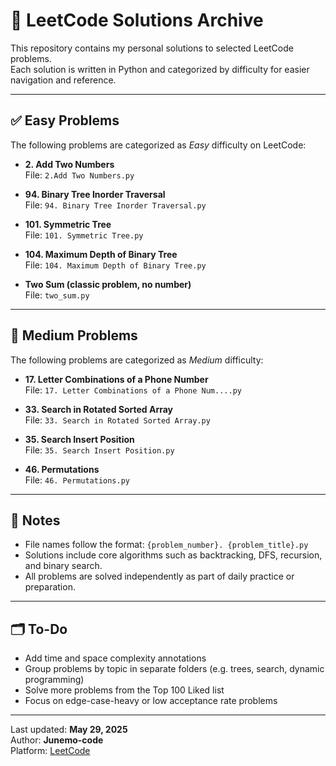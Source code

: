 # 📘 LeetCode Solutions Archive

This repository contains my personal solutions to selected LeetCode problems.  
Each solution is written in Python and categorized by difficulty for easier navigation and reference.

---

## ✅ Easy Problems

The following problems are categorized as *Easy* difficulty on LeetCode:

- **2. Add Two Numbers**  
  File: `2.Add Two Numbers.py`

- **94. Binary Tree Inorder Traversal**  
  File: `94. Binary Tree Inorder Traversal.py`

- **101. Symmetric Tree**  
  File: `101. Symmetric Tree.py`

- **104. Maximum Depth of Binary Tree**  
  File: `104. Maximum Depth of Binary Tree.py`

- **Two Sum (classic problem, no number)**  
  File: `two_sum.py`

---

## 🔷 Medium Problems

The following problems are categorized as *Medium* difficulty:

- **17. Letter Combinations of a Phone Number**  
  File: `17. Letter Combinations of a Phone Num....py`

- **33. Search in Rotated Sorted Array**  
  File: `33. Search in Rotated Sorted Array.py`

- **35. Search Insert Position**  
  File: `35. Search Insert Position.py`

- **46. Permutations**  
  File: `46. Permutations.py`

---

## 📌 Notes

- File names follow the format: `{problem_number}. {problem_title}.py`
- Solutions include core algorithms such as backtracking, DFS, recursion, and binary search.
- All problems are solved independently as part of daily practice or preparation.

---

## 🗂️ To-Do

- Add time and space complexity annotations
- Group problems by topic in separate folders (e.g. trees, search, dynamic programming)
- Solve more problems from the Top 100 Liked list
- Focus on edge-case-heavy or low acceptance rate problems

---

Last updated: **May 29, 2025**  
Author: **Junemo-code**  
Platform: [LeetCode](https://leetcode.com/)
